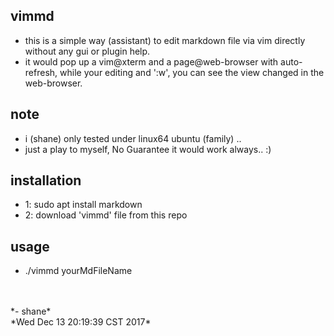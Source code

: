 ## vimmd
- this is a simple way (assistant) to edit markdown file via vim directly without any gui or plugin help.
- it would pop up a vim@xterm and a page@web-browser with auto-refresh, while your editing and ':w', you can see the view changed in the web-browser.

## note
- i (shane) only tested under linux64 ubuntu (family) ..
- just a play to myself, No Guarantee it would work always.. :)

## installation
* 1: sudo apt install markdown
* 2: download 'vimmd' file from this repo 

## usage
- ./vimmd yourMdFileName


<br>
<br>
*- shane*
<br>
*Wed Dec 13 20:19:39 CST 2017*
